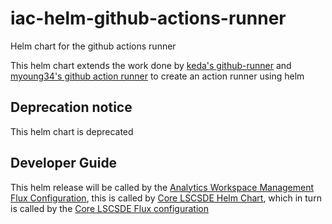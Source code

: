 # iac-helm-github-actions-runner
Helm chart for the github actions runner

This helm chart extends the work done by [keda's github-runner](https://keda.sh/docs/2.11/scalers/github-runner/) and [myoung34's github action runner](https://github.com/myoung34/docker-github-actions-runner) to create an action runner using helm

## Deprecation notice
This helm chart is deprecated

## Developer Guide
This helm release will be called by the [Analytics Workspace Management Flux Configuration](../../flux/analytics-workspace-management/), this is called by [Core LSCSDE Helm Chart](../../helm/lscsde-flux/), which in turn is called by the [Core LSCSDE Flux configuration](../lscsde/)